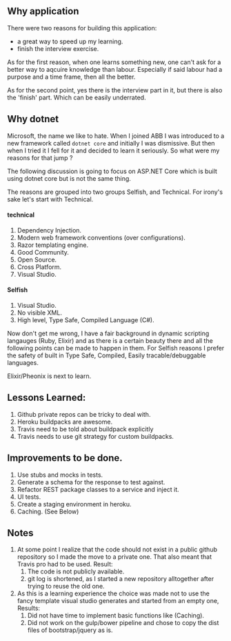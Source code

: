 ## Why application

There were two reasons for building this application:
* a great way to speed up my learning.
* finish the interview exercise.

As for the first reason, when one learns something new, one can't ask for a better way to aqcuire knowledge than labour. Especially if said labour had a purpose and a time frame, then all the better.

As for the second point, yes there is the interview part in it, but there is also the 'finish' part. Which can be easily underrated.

## Why dotnet

Microsoft, the name we like to hate. When I joined ABB I was introduced to a new framework called `dotnet core` and initially I was dismissive. But then when I tried it I fell for it and decided to learn it seriously. So what were my reasons for that jump ?

The following discussion is going to focus on ASP.NET Core which is built using dotnet core but is not the same thing.

The reasons are grouped into two groups Selfish, and Technical. For irony's sake let's start with Technical. 

#### technical
1. Dependency Injection. 
2. Modern web framework conventions (over configurations).
3. Razor templating engine. 
3. Good Community. 
4. Open Source. 
5. Cross Platform. 
6. Visual Studio. 

#### Selfish
1. Visual Studio.
2. No visible XML. 
3. High level, Type Safe, Compiled Language (C#). 

Now don't get me wrong, I have a fair background in dynamic scripting langauges (Ruby, Elixir) and as there is a certain beauty there and all the following points can be made to happen in them. For Selfish reasons I prefer the safety of built in Type Safe, Compiled, Easily tracable/debuggable languages. 

Elixir/Pheonix is next to learn. 

## Lessons Learned:

1. Github private repos can be tricky to deal with. 
2. Heroku buildpacks are awesome. 
3. Travis need to be told about buildpack explicitly
4. Travis needs to use git strategy for custom buildpacks. 

## Improvements to be done.

1. Use stubs and mocks in tests. 
2. Generate a schema for the response to test against. 
3. Refactor REST package classes to a service and inject it. 
4. UI tests.
5. Create a staging environment in heroku. 
6. Caching. (See Below)

## Notes

1. At some point I realize that the code should not exist in a public github repository so I made the move to a private one. That also meant that Travis pro had to be used. Result:
	1. The code is not publicly available. 
	2. git log is shortened, as I started a new repository alltogether after trying to reuse the old one.
2. As this is a learning experience the choice was made not to use the fancy template visual studio generates and started from an empty one, Results:
	1. Did not have time to implement basic functions like (Caching).
	2. Did not work on the gulp/bower pipeline and chose to copy the dist files of bootstrap/jquery as is.





